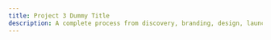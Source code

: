 ```yaml
---
title: Project 3 Dummy Title
description: A complete process from discovery, branding, design, launch to post-launch optimization.
---
```

